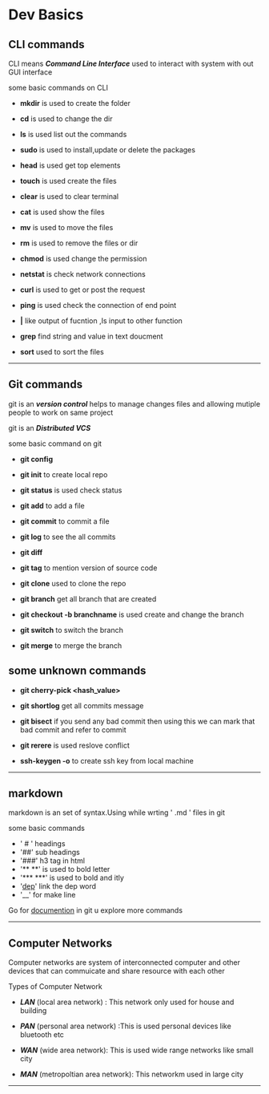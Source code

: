 # Dev Basics

## CLI commands

CLI means  ***Command Line Interface*** used to interact with system with out GUI interface

some basic commands on CLI

* **mkdir** is used to create the folder

* **cd** is used to change the dir

* **ls** is used list out the commands

* **sudo** is used to install,update or delete the packages

* **head** is used get top elements

* **touch** is used create the files

* **clear** is used to clear terminal

* **cat** is used show the files

* **mv** is used to move the files

* **rm** is used to remove the files or dir

* **chmod** is used change the permission

* **netstat** is check network connections

* **curl** is used to get or post the request

* **ping** is used check the connection of end point

* **|** like output of fucntion ,Is input to other function

* **grep** find string and value in text doucment

* **sort** used to sort the files

___

## Git commands

git is an ***version control*** helps to manage changes files and allowing mutiple people to work on same project

 git is an ***Distributed VCS***

 some basic command on git

 * **git config**  

 * **git init** to create local repo

 * **git status** is used check status

 * **git add** to add a file

 * **git commit** to commit a file

 * **git log** to see the all commits

 * **git diff**

 * **git tag** to mention version of source code

 * **git clone** used to clone the repo

 * **git branch** get all branch that are created

 * **git checkout -b branchname** is used create and change the branch

 * **git switch** to switch the branch

 * **git merge** to merge the branch

## some unknown commands

* **git cherry-pick <hash_value>** 

* **git shortlog** get all commits message

* **git bisect** if you send any bad commit then using this we can mark that bad commit and refer to commit

* **git rerere** is used reslove conflict

* **ssh-keygen -o** to create ssh key from local machine

___

## markdown
 
 markdown is an set of syntax.Using while wrting ' .md ' files in git

 some basic commands

 * ' # ' headings
 * '##' sub headings
 * '###' h3 tag in html
 * '** **' is used to bold letter
 * '*** ***' is used to bold and itly
 *  '[dep](url)' link the dep word
 * '__' for make line

  Go for [documention]("https://docs.github.com/en/get-started/writing-on-github/getting-started-with-writing-and-formatting-on-github/basic-writing-and-formatting-syntax") in git u explore more commands 

___

## Computer Networks
Computer networks are system of interconnected computer and other devices that can commuicate and share resource with each other

Types of Computer Network

* ***LAN*** (local area network) : This network only used for house and building

* ***PAN*** (personal area network) :This is used personal devices like bluetooth etc

* ***WAN*** (wide area network): This is used wide range networks like small city

* ***MAN*** (metropoltian area network): This networkm used in large city

____

